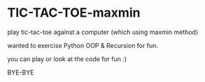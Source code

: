 # TIC-TAC-TOE-maxmin
 play tic-tac-toe against a computer (which using maxmin method)
 
 wanted to exercise Python OOP & Recursion for fun.
 
 you can play or look at the code for fun :) 
 
 BYE-BYE
